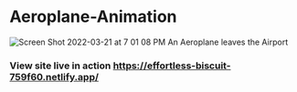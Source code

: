 # Aeroplane-Animation

![Screen Shot 2022-03-21 at 7 01 08 PM](https://user-images.githubusercontent.com/88326256/159392474-5532bd68-85d9-4402-95d7-d2ed383a6961.png)
An Aeroplane leaves the Airport 

### View site live in action https://effortless-biscuit-759f60.netlify.app/
